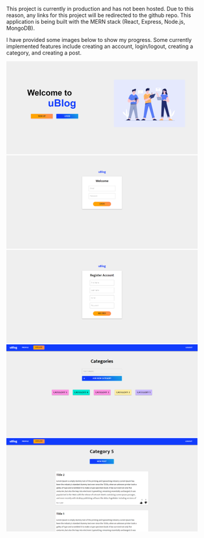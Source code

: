 This project is currently in production and has not been hosted. Due to this reason, any links for this project will be redirected to the github repo. This application is being built with the MERN stack (React, Express, Node.js, MongoDB).

I have provided some images below to show my progress. Some currently implemented features include creating an account, login/logout, creating a category, and creating a post. 

![Image](frontpage.png)
![Image](login.png)
![Image](signup.png)
![Image](category.png)
![Image](singlecat.png)
